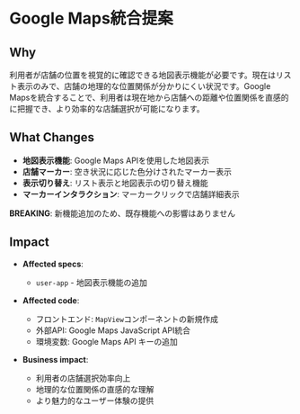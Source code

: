 # Google Maps統合提案

## Why

利用者が店舗の位置を視覚的に確認できる地図表示機能が必要です。現在はリスト表示のみで、店舗の地理的な位置関係が分かりにくい状況です。Google Mapsを統合することで、利用者は現在地から店舗への距離や位置関係を直感的に把握でき、より効率的な店舗選択が可能になります。

## What Changes

- **地図表示機能**: Google Maps APIを使用した地図表示
- **店舗マーカー**: 空き状況に応じた色分けされたマーカー表示
- **表示切り替え**: リスト表示と地図表示の切り替え機能
- **マーカーインタラクション**: マーカークリックで店舗詳細表示

**BREAKING**: 新機能追加のため、既存機能への影響はありません

## Impact

- **Affected specs**: 
  - `user-app` - 地図表示機能の追加

- **Affected code**: 
  - フロントエンド: `MapView`コンポーネントの新規作成
  - 外部API: Google Maps JavaScript API統合
  - 環境変数: Google Maps API キーの追加

- **Business impact**:
  - 利用者の店舗選択効率向上
  - 地理的な位置関係の直感的な理解
  - より魅力的なユーザー体験の提供
